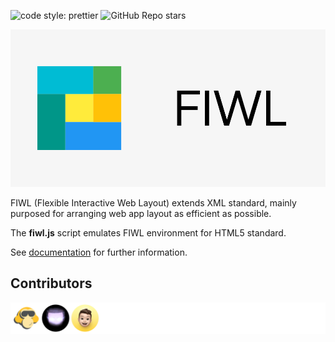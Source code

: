 ![code style: prettier](https://img.shields.io/badge/code_style-prettier-ff69b4.svg?style=flat)
![GitHub Repo stars](https://img.shields.io/github/stars/fiwl-js/fiwl-js)

![](FIWL_banner.png)

FIWL (Flexible Interactive Web Layout) extends XML standard, mainly purposed for arranging web app layout as efficient as possible.

The **fiwl.js** script emulates FIWL environment for HTML5 standard.

See [documentation](https://fiwl-js.github.io/docs/) for further information.

## Contributors

![](CONTRIBUTORS.svg)
